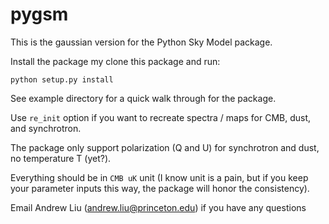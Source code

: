 # pygsm

This is the gaussian version for the Python Sky Model package.

Install the package my clone this package and run:

`
python setup.py install
`

See example directory for a quick walk through for the package.

Use `re_init` option if you want to recreate spectra / maps for CMB, dust, and synchrotron.

The package only support polarization (Q and U) for synchrotron and dust, no temperature T (yet?).

Everything should be in `CMB uK` unit (I know unit is a pain, but if you keep your parameter inputs this 
way, the package will honor the consistency).

Email Andrew Liu (andrew.liu@princeton.edu) if you have any questions